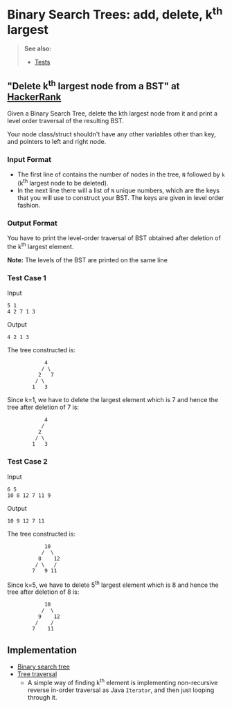 # Binary Search Trees: add, delete, k<sup>th</sup> largest

> **See also:**
> * [Tests](../../../../test/groovy/graphs/bst_kth_element)

## "Delete k<sup>th</sup> largest node from a BST" at [HackerRank](https://www.hackerrank.com/contests/daa-assignment-1/challenges/delete-kth-largest-node-from-a-bst)

Given a Binary Search Tree, delete the kth largest node from it and 
print a level order traversal of the resulting BST.

Your node class/struct shouldn't have any other variables other than key, 
and pointers to left and right node.

### Input Format

* The first line of contains the number of nodes in the tree, 
`N` followed by `k` (k<sup>th</sup> largest node to be deleted).
* In the next line there will a list of `N` unique numbers, which are 
the keys that you will use to construct your BST. 
The keys are given in level order fashion.

### Output Format

You have to print the level-order traversal of BST obtained after deletion 
of the k<sup>th</sup> largest element.

**Note:** The levels of the BST are printed on the same line

### Test Case 1

Input

    5 1
    4 2 7 1 3

Output

    4 2 1 3

The tree constructed is:

                4
               / \
              2   7
             / \
            1   3

Since k=1, we have to delete the largest element which is 7 and hence 
the tree after deletion of 7 is:

                4
               / 
              2   
             / \
            1   3

### Test Case 2

Input

    6 5
    10 8 12 7 11 9

Output

    10 9 12 7 11

The tree constructed is:

                10
               /  \
              8    12
             / \   /
            7   9 11

Since k=5, we have to delete 5<sup>th</sup> largest element which is 8 
and hence the tree after deletion of 8 is:

                10
               /  \
              9    12
             /    /
            7    11

## Implementation

* [Binary search tree](https://en.wikipedia.org/wiki/Binary_search_tree)
* [Tree traversal](https://en.wikipedia.org/wiki/Tree_traversal)
    * A simple way of finding k<sup>th</sup> element is implementing
    non-recursive reverse in-order traversal as Java `Iterator`,
    and then just looping through it.
